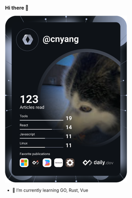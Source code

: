 ### Hi there 👋

<a href="https://app.daily.dev/cnyang"><img src="https://github.com/cnyang/cnyang/blob/main/devcard.svg" width="400" alt="楊建南's Dev Card"/></a>

- 🌱 I’m currently learning GO, Rust, Vue

<div data-iframe-width="150" data-iframe-height="270" data-share-badge-id="a6fd9635-3f17-41d0-acbc-271343c3a454" data-share-badge-host="https://www.credly.com"></div><script type="text/javascript" async src="//cdn.credly.com/assets/utilities/embed.js"></script>
